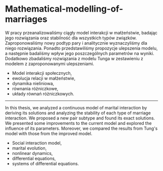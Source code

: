 # Mathematical-modelling-of-marriages

W pracy przeanalizowaliśmy ciągły model interakcji w małżeństwie, badając jego rozwiązania oraz stabilność dla wszystkich typów związków. Zaproponowaliśmy nowy podtyp pary i analitycznie wyznaczyliśmy dla niego rozwiązania. Ponadto przedstawiliśmy propozycje ulepszenia modelu, a następnie badaliśmy wpływ jego poszczególnych parametrów na wyniki. Dodatkowo zbadaliśmy rozwiązania z modelu Tunga w zestawieniu z modelem z zaproponowanymi ulepszeniami.
- Model interakcji społecznych,
- ewolucja relacji w małżeństwie,
- dynamika nieliniowa,
- równania różniczkowe,
- układy równań różniczkowych.

---------------------------------------------------------------

In this thesis, we analyzed a continuous model of marital interaction by deriving its solutions and analyzing the stability of each type of marriage interaction. We proposed a new pair subtype and found its exact solutions. We presented some improvements to the current model and explored the influence of its parameters. Moreover, we compared the results from Tung's model with those from the improved model.
- Social interaction model,
- marital evolution,
- nonlinear dynamics,
- differential equations,
- systems of differential equations.
